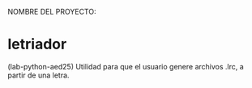 NOMBRE DEL PROYECTO:
# letriador
(lab-python-aed25) Utilidad para que el usuario genere archivos .lrc, a partir de una letra.

